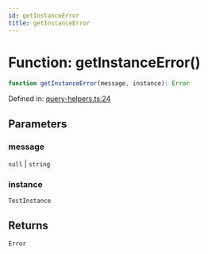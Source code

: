 ```yaml
---
id: getInstanceError
title: getInstanceError
---
```


<!-- DO NOT EDIT: this page is autogenerated from the type comments -->

# Function: getInstanceError()

```ts
function getInstanceError(message, instance): Error
```

Defined in: [query-helpers.ts:24](https://github.com/crutchcorn/cli-testing-library/blob/main/packages/cli-testing-library/src/query-helpers.ts#L24)

## Parameters

### message

`null` | `string`

### instance

`TestInstance`

## Returns

`Error`
